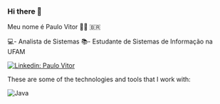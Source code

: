 ### Hi there 👋

Meu nome é Paulo Vitor 👱‍♂️ 🇧🇷

💻- Analista de Sistemas
📚- Estudante de Sistemas de Informação na UFAM

[![Linkedin: Paulo Vitor](https://img.shields.io/badge/-Linkedin-blue?style=flat-square&logo=Linkedin&logoColor=white&link=https://www.linkedin.com/in/eupaulovitorpereira/)](https://www.linkedin.com/in/eupaulovitorpereira/)


These are some of the technologies and tools that I work with:

![Java](https://img.shields.io/badge/-Java-007396?style=flat-square&logo=java)
